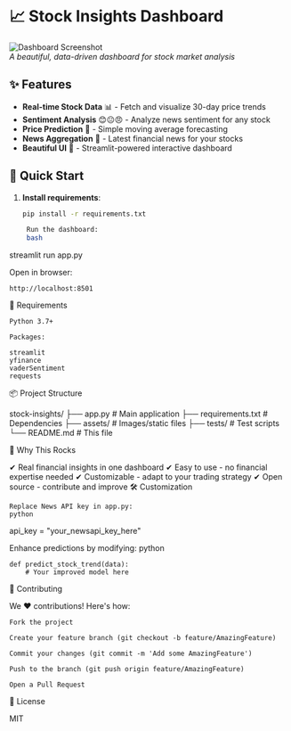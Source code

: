 # 📈 Stock Insights Dashboard

![Dashboard Screenshot](https://via.placeholder.com/800x400.png?text=Stock+Insights+Dashboard+Preview)  
*A beautiful, data-driven dashboard for stock market analysis*

## ✨ Features

- **Real-time Stock Data** 📊 - Fetch and visualize 30-day price trends
- **Sentiment Analysis** 😊😐😠 - Analyze news sentiment for any stock
- **Price Prediction** 🔮 - Simple moving average forecasting
- **News Aggregation** 📰 - Latest financial news for your stocks
- **Beautiful UI** 🎨 - Streamlit-powered interactive dashboard

## 🚀 Quick Start

1. **Install requirements**:
   ```bash
   pip install -r requirements.txt

    Run the dashboard:
    bash

streamlit run app.py

Open in browser:

    http://localhost:8501

🔧 Requirements

    Python 3.7+

    Packages:

    streamlit
    yfinance
    vaderSentiment
    requests

📦 Project Structure

stock-insights/
├── app.py                # Main application
├── requirements.txt      # Dependencies
├── assets/               # Images/static files
├── tests/                # Test scripts
└── README.md             # This file

🌟 Why This Rocks

✔ Real financial insights in one dashboard
✔ Easy to use - no financial expertise needed
✔ Customizable - adapt to your trading strategy
✔ Open source - contribute and improve
🛠 Customization

    Replace News API key in app.py:
    python

api_key = "your_newsapi_key_here"

Enhance predictions by modifying:
python

    def predict_stock_trend(data):
        # Your improved model here

🤝 Contributing

We ❤️ contributions! Here's how:

    Fork the project

    Create your feature branch (git checkout -b feature/AmazingFeature)

    Commit your changes (git commit -m 'Add some AmazingFeature')

    Push to the branch (git push origin feature/AmazingFeature)

    Open a Pull Request

📜 License

MIT
